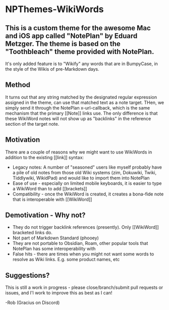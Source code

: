 # NPThemes-WikiWords
## This is a custom theme for the awesome Mac and iOS app called "NotePlan" by Eduard Metzger.  The theme is based on the "Toothbleach" theme provided with NotePlan. 
It's only added feature is to "Wikify" any words that are in BumpyCase, in the style of the Wikis of pre-Markdown days.

## Method
It turns out that any string matched by the designated regular expression assigned in the theme, can use that matched text as a note target.  THen, we simply send it through the NotePlan x-url-callback, which is the same mechanism that the primary [[Note]] links use.  The only difference is that these WikiWord notes will not show up as "backlinks" in the reference section of the target note.  

## Motivation
There are a couple of reasons why we might want to use WikiWords in addition to the existing [[link]] syntax:
- Legacy notes: A number of "seasoned" users like myself probably have a pile of old notes from those old Wiki systems (zim, Dokuwiki, Twiki, Tiddlywiki, WikidPad) and would like to import them into NotePlan
- Ease of use - especially on limited mobile keyboards, it is easier to type a WikiWord than to add [[brackets]]
- Compatibility - once the WikiWord is created, it creates a bona-fide note that is interoperable with [[WikiWord]]

## Demotivation - Why not?
- They do not trigger backlink references (presently).  Only [[WikiWord]] bracketed links do.
- Not part of Markdown Standard (phooey)
- They are not portable to Obsidian, Roam, other popular tools that NotePlan has some interoperability with
- False hits - there are times when you might not want some words to resolve as Wiki links.  E.g. some product names, etc 

## Suggestions?
This is still a work in progress - please close/branch/submit pull requests or issues, and I'l work to improve this as best as I can!

-Rob (Gracius on Discord)
